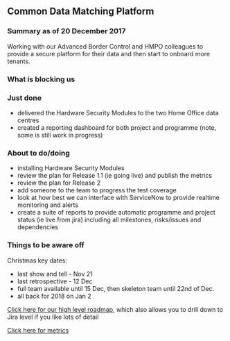 ## Common Data Matching Platform

### Summary as of 20 December 2017
Working with our Advanced Border Control and HMPO colleagues to provide a secure platform for their data and then start to onboard more tenants.

### What is blocking us


### Just done
- delivered the Hardware Security Modules to the two Home Office data centres
- created a reporting dashboard for both project and programme (note, some is still work in progress)

### About to do/doing
- installing Hardware Security Modules
- review the plan for Release 1.1 (ie going live) and publish the metrics
- review the plan for Release 2
- add someone to the team to progress the test coverage
- look at how best we can interface with ServiceNow to provide realtime monitoring and alerts
- create a suite of reports to provide automatic programme and project status (ie live from jira) including all milestones, risks/issues and dependencies

### Things to be aware off
Christmas key dates:
- last show and tell - Nov 21
- last retrospective - 12 Dec
- full team available until 15 Dec, then skeleton team until 22nd of Dec.
- all back for 2018 on Jan 2

[Click here for our high level roadmap](https://collaboration.homeoffice.gov.uk/display/CDP/A.+Roadmap), which also allows you to drill down to Jira level if you like lots of detail

[Click here for metrics](metrics.html)
